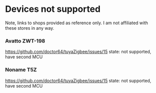 # Devices not supported
Note, links to shops provided as reference only. I am not affiliated with these stores in any way.

### Avatto ZWT-198
https://github.com/doctor64/tuyaZigbee/issues/15
state: not supported, have second MCU
### Noname T5Z
https://github.com/doctor64/tuyaZigbee/issues/15
state: not supported, have second MCU
